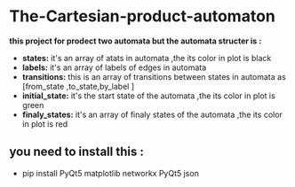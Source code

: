 # __The-Cartesian-product-automaton__
**this project for prodect two automata but the automata structer is :**

- **states:** it's an  array of atats in automata ,the its color in plot is black 
- **labels:** it's an array of labels of edges in automata
- __transitions:__ this is an array of transitions between states in automata as [from_state ,to_state,by_label ]
- **initial_state:** it's the start state of the automata ,the its color in plot is green
- **finaly_states:** it's an array of finaly states of the automata ,the its color in plot is red

## **you need to install this :**
- pip install PyQt5 matplotlib networkx PyQt5 json 




